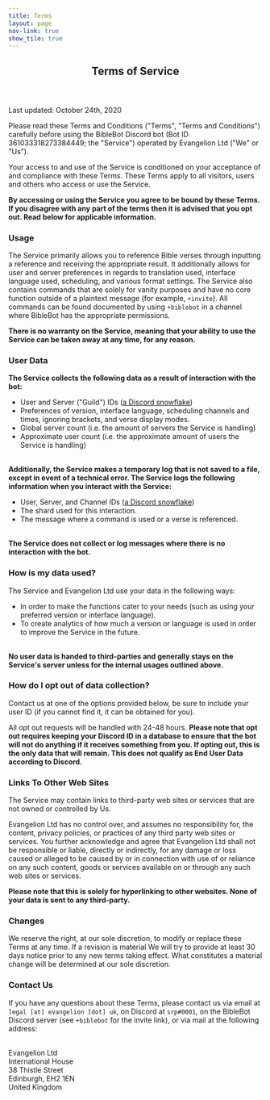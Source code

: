 ```yaml
---
title: Terms
layout: page
nav-link: true
show_tile: true
---
```


<div id="main">
<section id="one">
    <div class="inner">
        <header class="major">
            <h1>Terms of Service</h1>
        </header>
    
<p>Last updated: October 24th, 2020</p>

<p>Please read these Terms and Conditions ("Terms", "Terms and Conditions") carefully before using the BibleBot Discord bot (Bot ID 361033318273384449; the "Service") operated by Evangelion Ltd ("We" or "Us").</p>

<p>Your access to and use of the Service is conditioned on your acceptance of and compliance with these Terms. These Terms apply to all visitors, users and others who access or use the Service.</p>

<p><b>By accessing or using the Service you agree to be bound by these Terms. If you disagree with any part of the terms then it is advised that you opt out. Read below for applicable information.</b></p>

<h3>Usage</h3>

<p>The Service primarily allows you to reference Bible verses through inputting a reference and receiving the appropriate result. It additionally allows for user and server preferences in regards to translation used, interface language used, scheduling, and various format settings. The Service also contains commands that are solely for vanity purposes and have no core function outside of a plaintext message (for example, <code>+invite</code>). All commands can be found documented by using <code>+biblebot</code> in a channel where BibleBot has the appropriate permissions.</p>

<p><b>There is no warranty on the Service, meaning that your ability to use the Service can be taken away at any time, for any reason.</b></p>

<h3>User Data</h3>

<p><b>The Service collects the following data as a result of interaction with the bot:</b></p>

- User and Server ("Guild") IDs (<a href="https://discordapp.com/developers/docs/reference#snowflakes">a Discord snowflake</a>)<br>
- Preferences of version, interface language, scheduling channels and times, ignoring brackets, and verse display modes.<br>
- Global server count (i.e. the amount of servers the Service is handling)<br>
- Approximate user count (i.e. the approximate amount of users the Service is handling)<br><br>

<p><b>Additionally, the Service makes a temporary log that is not saved to a file, except in event of a technical error. The Service logs the following information when you interact with the Service:</b></p>

- User, Server, and Channel IDs (<a href="https://discordapp.com/developers/docs/reference#snowflakes">a Discord snowflake</a>)<br>
- The shard used for this interaction.<br>
- The message where a command is used or a verse is referenced.<br><br>

<p><b>The Service does not collect or log messages where there is no interaction with the bot.</b></p>

<h3>How is my data used?</h3>

<p>The Service and Evangelion Ltd use your data in the following ways:</p>

- In order to make the functions cater to your needs (such as using your preferred version or interface language).<br>
- To create analytics of how much a version or language is used in order to improve the Service in the future.<br><br>

<p><b>No user data is handed to third-parties and generally stays on the Service's server unless for the internal usages outlined above.</b></p>

<h3>How do I opt out of data collection?</h3>

<p>Contact us at one of the options provided below, be sure to include your user ID (if you cannot find it, it can be obtained for you).</p>

<p>All opt out requests will be handled with 24-48 hours. <b>Please note that opt out requires keeping your Discord ID in a database to ensure that the bot will not do anything if it receives something from you. If opting out, this is the only data that will remain. This does not qualify as End User Data according to Discord.</b></p>

<h3>Links To Other Web Sites</h3>

<p>The Service may contain links to third-party web sites or services that are not owned or controlled by Us.</p>

<p>Evangelion Ltd has no control over, and assumes no responsibility for, the content, privacy policies, or practices of any third party web sites or services. You further acknowledge and agree that Evangelion Ltd shall not be responsible or liable, directly or indirectly, for any damage or loss caused or alleged to be caused by or in connection with use of or reliance on any such content, goods or services available on or through any such web sites or services.</p>

<p><b>Please note that this is solely for hyperlinking to other websites. None of your data is sent to any third-party.</b></p>

<h3>Changes</h3>

<p>We reserve the right, at our sole discretion, to modify or replace these Terms at any time. If a revision is material We will try to provide at least 30 days notice prior to any new terms taking effect. What constitutes a material change will be determined at our sole discretion.</p>

<h3>Contact Us</h3>

<p>If you have any questions about these Terms, please contact us via email at <code>legal [at] evangelion [dot] uk</code>, on Discord at <code>srp#0001</code>, on the BibleBot Discord server (see <code>+biblebot</code> for the invite link), or via mail at the following address:<br><br>

Evangelion Ltd<br>
International House<br>
38 Thistle Street<br>
Edinburgh, EH2 1EN<br>
United Kingdom</p>
</div>
</section>
</div>
